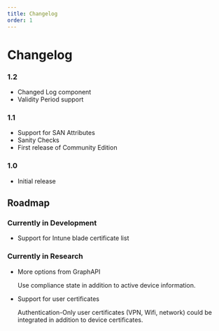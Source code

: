 ```yaml
---
title: Changelog
order: 1
---
```


# Changelog

### 1.2

* Changed Log component
* Validity Period support

### 1.1

* Support for SAN Attributes
* Sanity Checks
* First release of Community Edition

### 1.0

* Initial release

## Roadmap

### Currently in Development

* Support for Intune blade certificate list

### Currently in Research

* More options from GraphAPI  

  Use compliance state in addition to active device information.  

* Support for user certificates  

  Authentication-Only user certificates \(VPN, Wifi, network\) could be integrated in addition to device certificates.  

